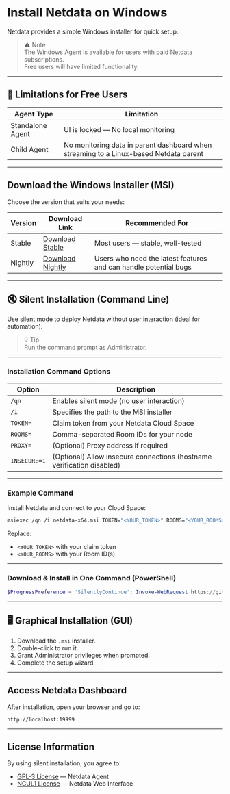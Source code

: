 # Install Netdata on Windows

Netdata provides a simple Windows installer for quick setup.

> ⚠️ Note  
> The Windows Agent is available for users with paid Netdata subscriptions.  
> Free users will have limited functionality.

---

## 🚫 Limitations for Free Users

| Agent Type       | Limitation                             |
|-----------------|----------------------------------------|
| Standalone Agent | UI is locked — No local monitoring    |
| Child Agent      | No monitoring data in parent dashboard when streaming to a Linux-based Netdata parent |

---

## Download the Windows Installer (MSI)

Choose the version that suits your needs:

| Version | Download Link | Recommended For |
|---------|----------------|----------------|
| Stable  | [Download Stable](https://github.com/netdata/netdata/releases/latest/download/netdata-x64.msi) | Most users — stable, well-tested |
| Nightly | [Download Nightly](https://github.com/netdata/netdata-nightlies/releases/latest/download/netdata-x64.msi) | Users who need the latest features and can handle potential bugs |

---

## 🔇 Silent Installation (Command Line)

Use silent mode to deploy Netdata without user interaction (ideal for automation).

> 💡 Tip  
> Run the command prompt as Administrator.

---

### Installation Command Options

| Option        | Description |
|---------------|-------------|
| `/qn`         | Enables silent mode (no user interaction) |
| `/i`          | Specifies the path to the MSI installer |
| `TOKEN=`      | Claim token from your Netdata Cloud Space |
| `ROOMS=`      | Comma-separated Room IDs for your node |
| `PROXY=`      | (Optional) Proxy address if required |
| `INSECURE=1`  | (Optional) Allow insecure connections (hostname verification disabled) |

---

### Example Command

Install Netdata and connect to your Cloud Space:

```bash
msiexec /qn /i netdata-x64.msi TOKEN="<YOUR_TOKEN>" ROOMS="<YOUR_ROOMS>"
```

Replace:

- `<YOUR_TOKEN>` with your claim token  
- `<YOUR_ROOMS>` with your Room ID(s)

---

### Download & Install in One Command (PowerShell)

```powershell
$ProgressPreference = 'SilentlyContinue'; Invoke-WebRequest https://github.com/netdata/netdata/releases/latest/download/netdata-x64.msi -OutFile "netdata-x64.msi"; msiexec /qn /i netdata-x64.msi TOKEN=<YOUR_TOKEN> ROOMS=<YOUR_ROOMS>
```

---

## 🖥️ Graphical Installation (GUI)

1. Download the `.msi` installer.  
2. Double-click to run it.  
3. Grant Administrator privileges when prompted.  
4. Complete the setup wizard.

---

## Access Netdata Dashboard

After installation, open your browser and go to:

```
http://localhost:19999
```

---

## License Information

By using silent installation, you agree to:

- [GPL-3 License](https://raw.githubusercontent.com/netdata/netdata/refs/heads/master/LICENSE) — Netdata Agent  
- [NCUL1 License](https://app.netdata.cloud/LICENSE.txt) — Netdata Web Interface